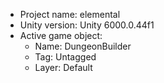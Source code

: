 <!-- UNITY CODE ASSIST INSTRUCTIONS START -->
- Project name: elemental
- Unity version: Unity 6000.0.44f1
- Active game object:
  - Name: DungeonBuilder
  - Tag: Untagged
  - Layer: Default
<!-- UNITY CODE ASSIST INSTRUCTIONS END -->